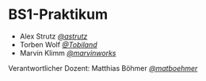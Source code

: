 # BS1-Praktikum
- Alex Strutz *[@astrutz](https://github.com/astrutz)*
- Torben Wolf *[@Tobiland](https://github.com/tobiland)*
- Marvin Klimm *[@marvinworks](https://github.com/marvinworks)*

Verantwortlicher Dozent: Matthias Böhmer *[@matboehmer](https://github.com/matboehmer)*
